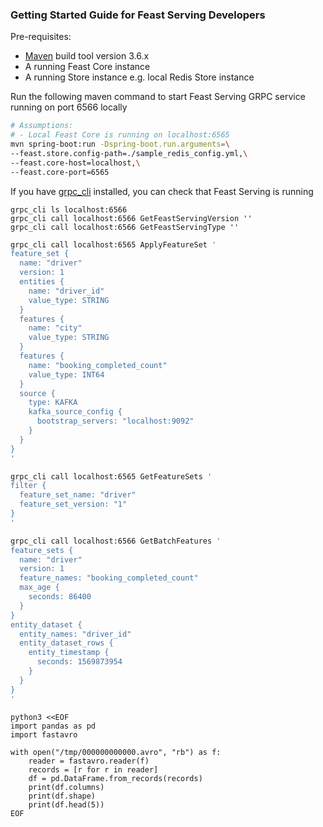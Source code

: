 ### Getting Started Guide for Feast Serving Developers

Pre-requisites:
- [Maven](https://maven.apache.org/install.html) build tool version 3.6.x
- A running Feast Core instance
- A running Store instance e.g. local Redis Store instance

Run the following maven command to start Feast Serving GRPC service running on port 6566 locally
```bash
# Assumptions: 
# - Local Feast Core is running on localhost:6565
mvn spring-boot:run -Dspring-boot.run.arguments=\
--feast.store.config-path=./sample_redis_config.yml,\
--feast.core-host=localhost,\
--feast.core-port=6565
```

If you have [grpc_cli](https://github.com/grpc/grpc/blob/master/doc/command_line_tool.md) installed, you can check that Feast Serving is running
```
grpc_cli ls localhost:6566
grpc_cli call localhost:6566 GetFeastServingVersion ''
grpc_cli call localhost:6566 GetFeastServingType ''
```

```bash
grpc_cli call localhost:6565 ApplyFeatureSet '
feature_set {
  name: "driver"
  version: 1
  entities {
    name: "driver_id"
    value_type: STRING
  }
  features {
    name: "city"
    value_type: STRING
  }
  features {
    name: "booking_completed_count"
    value_type: INT64
  }
  source {
    type: KAFKA
    kafka_source_config {
      bootstrap_servers: "localhost:9092"
    }
  }
}
'

grpc_cli call localhost:6565 GetFeatureSets '
filter {
  feature_set_name: "driver"
  feature_set_version: "1"
}
'

grpc_cli call localhost:6566 GetBatchFeatures '
feature_sets {
  name: "driver"
  version: 1
  feature_names: "booking_completed_count"
  max_age {
    seconds: 86400
  }
}
entity_dataset {
  entity_names: "driver_id"
  entity_dataset_rows {
    entity_timestamp {
      seconds: 1569873954
    }
  }
}
'
```

```
python3 <<EOF
import pandas as pd
import fastavro

with open("/tmp/000000000000.avro", "rb") as f:
    reader = fastavro.reader(f)
    records = [r for r in reader]
    df = pd.DataFrame.from_records(records)
    print(df.columns)
    print(df.shape)
    print(df.head(5))
EOF
```